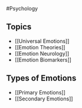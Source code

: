 #Psychology 
## Topics
* [[Universal Emotions]]
* [[Emotion Theories]]
* [[Emotion Neurology]]
* [[Emotion Biomarkers]]
## Types of Emotions
* [[Primary Emotions]]
* [[Secondary Emotions]]